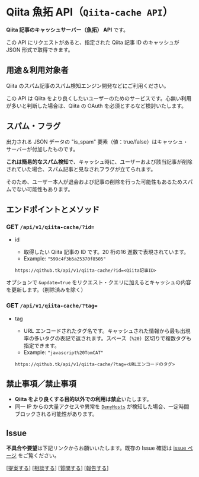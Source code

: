 # Qiita 魚拓 API（`Qiita-cache API`）

**Qiita 記事のキャッシュサーバー（魚拓） API** です。

この API にリクエストがあると、指定された Qiita 記事 ID のキャッシュが JSON 形式で取得できます。

## 用途＆利用対象者

Qiita のスパム記事のスパム検知エンジン開発などにご利用ください。

この API は Qiita をより良くしたいユーザーのためのサービスです。心無い利用が多いと判断した場合は、Qiita の OAuth を必須とするなど検討いたします。

## スパム・フラグ

出力される JSON データの "is_spam" 要素（値：true/false）はキャッシュ・サーバーが付加したものです。

**これは簡易的なスパム検知**で、キャッシュ時に、ユーザーおよび該当記事が削除されていた場合、スパム記事と見なされフラグが立てられます。

そのため、ユーザー本人が退会および記事の削除を行った可能性もあるためスパムでない可能性もあります。

## エンドポイントとメソッド

### GET `/api/v1/qiita-cache/?id=`

- id
    - 取得したい Qiita 記事の ID です。20 桁の16 進数で表現されています。
    - Example: `"599c4f3b5a25370f8505"`

    ```
    https://qithub.tk/api/v1/qiita-cache/?id=<Qiita記事ID>
    ```

オプションで `&update=true` をリクエスト・クエリに加えるとキャッシュの内容を更新します。（削除済みを除く）

### GET `/api/v1/qiita-cache/?tag=`

- tag
    - URL エンコードされたタグ名です。キャッシュされた情報から最も出現率の多いタグの表記で返されます。スペース（`%20`）区切りで複数タグも指定できます。
    - Example: `"javascript%20TomCAT"`

    ```
    https://qithub.tk/api/v1/qiita-cache/?tag=<URLエンコードのタグ>
    ```

## 禁止事項／禁止事項

- **Qiita をより良くする目的以外での利用は禁止**いたします。
- 同一 IP からの大量アクセスや異常を [`DenyHosts`](https://www.google.co.jp/search?q=site:qiita.com+DenyHosts%E3%81%A8%E3%81%AF&oq=DenyHosts%E3%81%A8%E3%81%AF) が検知した場合、一定時間ブロックされる可能性があります。

## Issue 

**不具合や要望**は下記リンクからお願いいたします。既存の Issue 確認は [issue ページ](https://github.com/Qithub-BOT/Qithub-ORG/issues?utf8=%E2%9C%93&q=is%3Aissue+Qiita-cache) をご覧ください。

[[提案する](https://github.com/Qithub-BOT/Qithub-ORG/issues/new?title=%E3%80%90%E6%8F%90%E6%A1%88%E3%80%91Qiita-cache%20API%20%E3%81%A7%E2%97%8F%E2%97%8F%E2%97%8F%E3%81%97%E3%81%A6%E6%AC%B2%E3%81%97%E3%81%84)] [[相談する](https://github.com/Qithub-BOT/Qithub-ORG/issues/new?title=%E3%80%90%E7%9B%B8%E8%AB%87%E3%80%91Qiita-cache%20API%20%E3%81%A7%E2%97%8F%E2%97%8F%E2%97%8F%E3%81%97%E3%81%9F%E3%81%84)] [[質問する](https://github.com/Qithub-BOT/Qithub-ORG/issues/new?title=%E3%80%90%E8%B3%AA%E5%95%8F%E3%80%91Qiita-cache%20API%20%E3%81%A7%E2%97%8F%E2%97%8F%E2%97%8F%E3%81%99%E3%82%8B%E3%81%AB%E3%81%AF)] [[報告する](https://github.com/Qithub-BOT/Qithub-ORG/issues/new?title=%E3%80%90%E5%A0%B1%E5%91%8A%E3%80%91Qiita-cache%20API%20%E3%81%A7%E2%97%8F%E2%97%8F%E2%97%8F%E3%81%97%E3%81%A6%E3%81%84%E3%81%BE%E3%81%99)]

